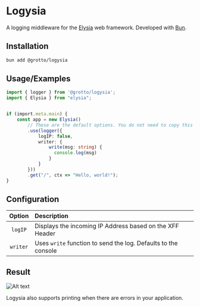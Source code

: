 
# Logysia
A logging middleware for the [Elysia](https://elysiajs.com) web framework. Developed with [Bun](https://bun.sh).


## Installation

```sh
bun add @grotto/logysia
```
## Usage/Examples

```typescript
import { logger } from '@grotto/logysia';
import { Elysia } from "elysia";


if (import.meta.main) {
    const app = new Elysia()
        // These are the default options. You do not need to copy this down
        .use(logger({ 
            logIP: false,
            writer: {
                write(msg: string) {
                  console.log(msg)
                }
            }
        }))
        .get("/", ctx => "Hello, world!");
}
```

## Configuration

|  Option  | Description                                                    |
| :------: | :------------------------------------------------------------- |
| `logIP`  | Displays the incoming IP Address based on the XFF Header       |
| `writer` | Uses `write` function to send the log. Defaults to the console |

## Result
![Alt text](https://i.ibb.co/5YknHt6/image.png)

Logysia also supports printing when there are errors in your application.
